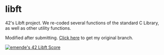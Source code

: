 # libft
42's Libft project. We re-coded several functions of the standard C Library, as well as other utility functions.

Modified after submitting. [Click here](https://github.com/erikpeik/libft/tree/group-2) to get my original branch.

[![emende's 42 Libft Score](https://badge42.vercel.app/api/v2/cl1nsfqfo001109mvs5t8vwj5/project/2403011)](https://github.com/JaeSeoKim/badge42)

